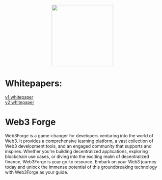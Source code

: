 <p align='center'>
<img src='./assets/logo.png' width='200px'/>
</p>

# Whitepapers:
<a href='https://web3-forge.github.io/web3-forge/Docs/whitepapers/v1-whitepaper' >v1 whitepaper</a> <br/>
<a href='https://web3-forge.github.io/web3-forge/Docs/whitepapers/v2-whitepaper' >v2 whitepaper</a>

# Web3 Forge
Web3Forge is a game-changer for developers venturing into the world of Web3. It provides a comprehensive learning platform, a vast collection of Web3 development tools, and an engaged community that supports and inspires. Whether you're building decentralized applications, exploring blockchain use cases, or diving into the exciting realm of decentralized finance, Web3Forge is your go-to resource. Embark on your Web3 journey today and unlock the immense potential of this groundbreaking technology with Web3Forge as your guide.






